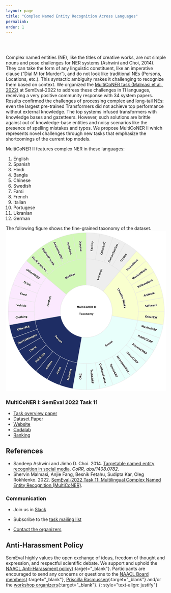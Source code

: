 ```yaml
---
layout: page
title: "Complex Named Entity Recognition Across Languages"
permalink: 
order: 1
---
```

<br/><br/>

Complex  named  entities  (NE),  like  the  titles  of creative works, are not simple nouns and pose challenges for NER systems (Ashwini and Choi, 2014). They can take the form of any linguistic constituent, like  an  imperative  clause  (“Dial M for Murder”), and do not look like traditional NEs (Persons, Locations, etc.).  This syntactic ambiguity makes it challenging to recognize them based on context. We organized the <a href="https://aclanthology.org/2022.semeval-1.196.pdf" target="_blank">MultiCoNER task (Malmasi et al., 2022)</a> at SemEval-2022 to address these challenges in 11 languages, receiving a very positive community response with 34 system papers. Results confirmed the challenges of processing complex and long-tail NEs: even the largest pre-trained Transformers did not achieve top performance without external knowledge. The top systems infused transformers with knowledge bases and gazetteers. However, such solutions are brittle against out of knowledge-base entities and noisy scenarios like the presence of spelling mistakes and typos. We  propose MultiCoNER II which  represents novel challenges through new tasks that emphasize the shortcomings of the current top models. 

MultiCoNER II features complex NER in these languages:

<ol>
<li> English </li>
<li> Spanish </li>
<li> Hindi </li>
<li> Bangla </li>
<li> Chinese </li>
<li> Swedish </li>
<li> Farsi </li>
<li> French </li>
<li> Italian </li>
<li> Portugese </li>
<li> Ukranian </li>
<li> German </li>
</ol>

The following figure shows the fine-grained taxonomy of the dataset.
![Taxonomy](images/multiconer2_taxonomy_plot.png)


### MultiCoNER I: SemEval 2022 Task 11
* <a href="https://aclanthology.org/2022.semeval-1.196.pdf" target="_blank">Task overview paper </a>
* <a href="https://assets.amazon.science/1a/b3/e091bdd94d0f9e5d2963e2dd6943/multiconer-a-large-scale-multilingual-dataset-for-complex-named-entity-recognition.pdf" target="_blank"> Dataset Paper</a>
* <a href="https://multiconer.github.io/multiconer_1/" target="_blank">Website</a>
* <a href="https://competitions.codalab.org/competitions/36044" target="_blank">Codalab</a>
* <a href="https://multiconer.github.io/multiconer_1/results" target="_blank">Ranking</a>


## References
* Sandeep Ashwini and Jinho D. Choi. 2014. [Targetable named entity recognition in social media](https://arxiv.org/pdf/1408.0782.pdf). _CoRR, abs/1408.0782_.
* Shervin Malmasi, Anjie Fang, Besnik Fetahu, Sudipta Kar, Oleg Rokhlenko. 2022. [SemEval-2022 Task 11: Multilingual Complex Named Entity Recognition (MultiCoNER)](https://aclanthology.org/2022.semeval-1.196.pdf).

<!--
* Jacob Devlin, Ming-Wei Chang, Kenton Lee, and Kristina Toutanova. 2019. [BERT: pre-training of deep bidirectional transformers for language understanding](https://aclanthology.org/N19-1423.pdf). _In NAACL-HLT (1). Association for Computational Linguistics_.
* Isabelle Augenstein, Leon Derczynski, and Kalina Bontcheva. 2017. [Generalisation in named entity recognition: A quantitative analysis](https://arxiv.org/pdf/1701.02877.pdf). _Computer Speech & Language, 44:61–83_.
* Jackson Luken, Nanjiang Jiang, and Marie-Catherine de Marneffe. 2018. [QED: A fact verification system for the FEVER shared task](https://aclanthology.org/W18-5526.pdf). _In Proceedings of the First Workshop on Fact Extraction and VERification (FEVER), pages 156–160, Brussels, Belgium. Association for Computational Linguistics_.
* Andreas Hanselowski, Hao Zhang, Zile Li, Daniil Sorokin, Benjamin Schiller, Claudia Schulz, and Iryna Gurevych. 2018. [UKP-athene: Multi-sentence textual entailment for claim verification](https://aclanthology.org/W18-5516.pdf). _In Proceedings of the First Workshop on Fact Extraction and VERification (FEVER), pages 103–108, Brussels, Belgium. Association for Computational Linguistics_.
-->



### Communication
* Join us in <a href="https://join.slack.com/t/multiconer/shared_invite/zt-vi3g97cx-MpqTvS07XX22S78nRC2s0Q">Slack</a>

* Subscribe to the [task mailing list](mailto:multiconer-semeval@googlegroups.com)

* [Contact the organizers](mailto:multiconer-semeval-organizers@googlegroups.com)


## Anti-Harassment Policy
SemEval highly values the open exchange of ideas, freedom of thought and expression, and respectful scientific debate. We support and uphold the [NAACL Anti-Harassment policy](http://naacl.org/policies/anti-harassment.html){:target="_blank"}. Participants are encouraged to send any concerns or questions to the [NAACL Board members](http://naacl.org/officers/){:target="_blank"}, [Priscilla Rasmussen](mailto://acl@aclweb.org){:target="_blank"} and/or the [workshop organizers](https://semeval.github.io/SemEval2022/){:target="_blank"}.
{: style="text-align: justify"}



